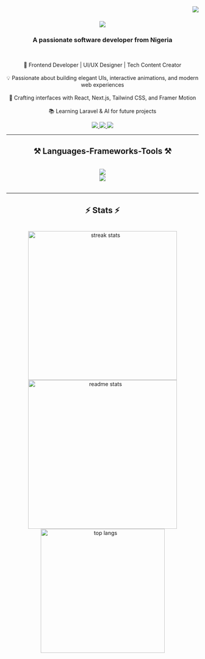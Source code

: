 <img align="right" src="https://visitor-badge.laobi.icu/badge?page_id=okolo-rose.okolo-rose" />

<h1 align="center">
    <img src="https://readme-typing-svg.herokuapp.com/?font=Righteous&size=35&center=true&vCenter=true&width=500&height=70&duration=4000&lines=Hi+There!+👋;+I'm+Rosie!;" />
</h1>

<h3 align="center">A passionate software developer from Nigeria</h3>

<br/>

<div align="center">
 
🚀 Frontend Developer | UI/UX Designer | Tech Content Creator</br><br>💡 Passionate about building elegant UIs, interactive animations, and modern web experiences</br><br>🎨 Crafting interfaces with React, Next.js, Tailwind CSS, and Framer Motion</br><br>📚 Learning Laravel & AI for future projects</br>

 </div>
 
<div align="center"> 
  <a href="mailto:okolo.rosee@gmail.com">
    <img src="https://img.shields.io/badge/Gmail-333333?style=for-the-badge&logo=gmail&logoColor=red" />
  </a>
  <a href="https://linkedin.com/in/roselin-okolo" target="_blank">
    <img src="https://img.shields.io/badge/LinkedIn-0077B5?style=for-the-badge&logo=linkedin&logoColor=white" target="_blank" />
  </a>
  <a href="https://okolo-rose.github.io" target="_blank">
     <img src="https://img.shields.io/badge/Portfolio-FF5722?style=for-the-badge&logo=todoist&logoColor=white" target="_blank" /> <!-- sqlite, safari, google-chrome are other good icon options -->
  </a>
</div>

 <hr/>
 
<h2 align="center">⚒️ Languages-Frameworks-Tools ⚒️</h2>
<br/>
<div align="center">
    <img src="https://skillicons.dev/icons?i=react,html,css,nextjs,tailwind,javascript,typescript" /><br>
    <img src="https://skillicons.dev/icons?i=vscode,github,git,figma,canva" /><br>
</div>

<br/>
<hr/>

<h2 align="center">⚡ Stats ⚡</h2>
<br>

<div align="center">
  <img width=390 src="https://github-readme-streak-stats.herokuapp.com/?user=okolo-rose&count_private=true&theme=react&border_radius=10" alt="streak stats"/>
  <img width=390 src="https://github-readme-stats.vercel.app/api?username=okolo-rose&count_private=true&show_icons=true&theme=react&rank_icon=github&border_radius=10" alt="readme stats" />
  <br/>
  <img width=325 align="center" src="https://github-readme-stats.vercel.app/api/top-langs/?username=okolo-rose&hide=html&langs_count=8&layout=compact&theme=react&border_radius=10&size_weight=0.5&count_weight=0.5&exclude_repo=github-readme-stats" alt="top langs" />
</div>

